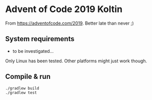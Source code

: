# Advent of Code 2019 Koltin

From <https://adventofcode.com/2019>. Better late than never ;)

## System requirements

- to be investigated...

Only Linux has been tested. Other platforms might just work though.

## Compile & run

```bash
./gradlew build
./gradlew test
```
